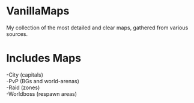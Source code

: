 # VanillaMaps
My collection of the most detailed and clear maps, gathered from various sources.
# Includes Maps
-City (capitals)      
-PvP (BGs and world-arenas)     
-Raid (zones)      
-Worldboss (respawn areas)
